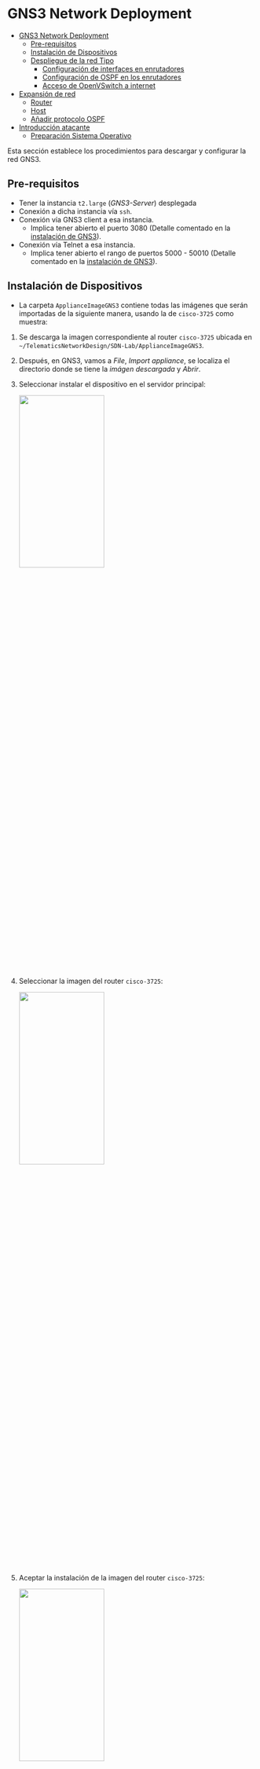 # GNS3 Network Deployment

- [GNS3 Network Deployment](#gns3-network-deployment)
  - [Pre-requisitos](#pre-requisitos)
  - [Instalación de Dispositivos](#instalación-de-dispositivos)
  - [Despliegue de la red Tipo](#despliegue-de-la-red-tipo)
    - [Configuración de interfaces en enrutadores](#configuración-de-interfaces-en-enrutadores)
    - [Configuración de OSPF en los enrutadores](#configuración-de-ospf-en-los-enrutadores)
    - [Acceso de OpenVSwitch a internet](#acceso-de-openvswitch-a-internet)
- [Expansión de red](#expansión-de-red)
  - [Router](#router)
  - [Host](#host)
  - [Añadir protocolo OSPF](#añadir-protocolo-ospf)
- [Introducción atacante](#introducción-atacante)
  - [Preparación Sistema Operativo](#preparación-sistema-operativo)

Esta sección establece los procedimientos para descargar y configurar la red GNS3.

## Pre-requisitos

- Tener la instancia `t2.large` (*GNS3-Server*) desplegada
- Conexión a dicha instancia vía `ssh`.
- Conexión vía GNS3 client a esa instancia.
  - Implica tener abierto el puerto 3080 (Detalle comentado en la [instalación de GNS3](../../GNS3ServerDeployment/README.md#deploy-gns3-server)).
- Conexión vía Telnet a esa instancia.
  - Implica tener abierto el rango de puertos 5000 - 50010 (Detalle comentado en la [instalación de GNS3](../../GNS3ServerDeployment/README.md#deploy-gns3-server)).

## Instalación de Dispositivos

- La carpeta `ApplianceImageGNS3` contiene todas las imágenes que serán importadas de la siguiente manera, usando la de `cisco-3725` como muestra:

1. Se descarga la imagen correspondiente al router `cisco-3725` ubicada en `~/TelematicsNetworkDesign/SDN-Lab/ApplianceImageGNS3`.
2. Después, en GNS3, vamos a *File*, *Import appliance*, se localiza el directorio donde se tiene la *imágen descargada* y *Abrir*.
3. Seleccionar instalar el dispositivo en el servidor principal:

    <img src="./img/1.PNG"  width="60%" height="30%">

4. Seleccionar la imagen del router `cisco-3725`:

    <img src="./img/2.PNG"  width="60%" height="30%">

5. Aceptar la instalación de la imagen del router `cisco-3725`:

    <img src="./img/3.PNG"  width="60%" height="30%">

6. Terminar el proceso de instalación de la imagen del router `cisco-3725`:

    <img src="./img/4.PNG"  width="60%" height="30%">

7. Recibir mensaje de imagen del router `cisco-3725` instalada:

    <img src="./img/5.PNG"  width="60%" height="30%">

8. Verificar que la imagen del router `cisco-3725` ha sido instalada

    <img src="./img/6.PNG"  width="60%" height="30%">

## Despliegue de la red Tipo

1. Crear un nuevo proyecto en `File` y `New blank project` para empezar a desplegar la red.
2. Se deben importar los appliance según la arquitectura siguiente, así como conectarlos entre si:

  <img src="./img/7.png"  width="60%" height="30%">

> **Note:**: *Por defecto al importar el *appliance* Open vSwitch aparece con un ícono que debe ser cambiado.*

  <img src="./img/8.PNG"  width="60%" height="30%">

### Configuración de interfaces en enrutadores

- Para R1:

  ```console
  configure terminal
  interface f0/0
  ip address 10.1.1.1 255.255.255.0
  no shutdown
  end
  ```

  ```console
  configure terminal
  interface f0/1
  ip address 10.1.2.1 255.255.255.0
  no shutdown
  end
  ```

  - Se guardara la configuración del enrutador R1 introduciendo el comando:

  ```console
  copy running-config startup-config
  ```

- Para R3

  ```console
  configure terminal
  interface f0/0
  ip address 10.1.2.2 255.255.255.0
  no shutdown
  end
  ```

  ```console
  configure terminal
  interface f0/1
  ip address 10.1.4.1 255.255.255.0
  no shutdown
  end
  ```

  - Se guardara la configuración del enrutador R1_1 introduciendo el comando:

  ```console
  copy running-config startup-config
  ```

- Para R2

  ```console
  configure terminal
  interface f0/0
  ip address 10.1.1.2 255.255.255.0
  no shutdown
  end
  ```

  ```console
  configure terminal
  interface f0/1
  ip address 10.1.3.1 255.255.255.0
  no shutdown
  end
  ```

  - Se guardara la configuración del enrutador R2 introduciendo el comando:

  ```console
  copy running-config startup-config
  ```

- Para R4

  ```console
  configure terminal
  interface f0/0
  ip address 10.1.3.2 255.255.255.0
  no shutdown
  end
  ```

  ```console
  configure terminal
  interface f0/1
  ip address 10.1.5.1 255.255.255.0
  no shutdown
  end
  ```

  - Se guardara la configuración del enrutador R2_2 introduciendo el comando:

  ```console
  copy running-config startup-config
  ```

### Configuración de OSPF en los enrutadores

- Para hacer que los routers operen bajo el protocolo habrá que configurarlos de la siguiente manera (todos igual).

  ```console
  configure terminal
  router ospf 1
  network 10.0.0.0 0.255.255.255 area 0
  end
  ```

- Se guardara la configuración del enrutador R2_2 introduciendo el comando:

  ```console
  copy running-config startup-config
  ```

- Debería existir comunicación entre routers, por ejemplo de R1 a R4:

  ```console
  R1#ping 10.1.5.1

  Type escape sequence to abort.
  Sending 5, 100-byte ICMP Echos to 10.1.5.1, timeout is 2 seconds:
  !!!!!
  Success rate is 100 percent (5/5), round-trip min/avg/max = 24/30/36 ms
  ```

- Se podría comprobar la existencia de vecinos:

  ```console
  R1#show ip ospf neighbor

  Neighbor ID     Pri   State           Dead Time   Address         Interface
  10.1.3.1          1   FULL/DR         00:00:30    10.1.1.2        FastEthernet0/0
  10.1.4.1          1   FULL/DR         00:00:31    10.1.2.2        FastEthernet0/1
  ```

### Acceso de OpenVSwitch a internet

En este paso se debe habilitar el acceso del `OpenVSwitch` a internet de manera que pueda conectarse al controlador SDN.

Como se muestra en la siguiente figura se debe:

1. Seleccionar los end devices en el cliente GNS3.
2. Arrastrar el Cloud hacia el proyecto.
3. Doble clic encima del ícono de la nube.
4. Habilita el checkbox `show special interfaces`.
5. Seleccionar y agregar la interfaz `virbr0`.
6. Conectar la interfaz `eth0` del `OpenVSwitch` a la `virbr0` de la nube.

    <img src="./img/9.PNG"  width="60%" height="30%">

7. Inspeccionar las interfaces de la instancia de AWS vía `ip addr` para verificar que la interfaz `virbr0` esté habilitada.

    ```console
    3: virbr0: <BROADCAST,MULTICAST,UP,LOWER_UP> mtu 1500 qdisc noqueue state UP group default qlen 1000
      link/ether 52:54:00:45:6a:2e brd ff:ff:ff:ff:ff:ff
      inet 192.168.122.1/24 brd 192.168.122.255 scope global virbr0
         valid_lft forever preferred_lft forever
    ```

8. Una vez conocida la IP de la interfaz de red, se procede a configurar OVS para tener acceso a internet, y, por consiguiente, a la instancia donde estará desplegado el controlador. Para conseguir esto se requieren dar dos pasos: asignarle una IP adecuada a la interfaz eth0 y abrir un gateway hacia la interfaz de red que dará acceso a internet

    ```console
    ifconfig eth0  192.168.127.101
    ip route add default via 192.168.122.1
    ```

9. Se verifica la conexión enviando paquetes ICMP desde el controlador hacia internet

    ```console
    ping 8.8.8.8
    ```

> **Note**: *Es posible que sea necesario generar una regla de entrada en la instancia EC2 para habilitar el acceso vía ICMP.*

  <img src="./img/10.PNG">

> **Note:**: *Fuera del scope de este ejercicio queda habilitar la salida a internet desde los enrutadores.*

Ahora que tenemos los routers configurados tratamos de conectarlos via OpenVSwitch. Para obtener el dispositivo, seguimos los pasos del caso de los routers con la imagen de la carpeta de nombre openvswitch-management-fixed.

Después, se añade al proyecto y se le tiene que dar acceso a internet para que pueda hacerse la conexión con el controlador.
Para conectar el OVS a internet hay que añadir una cloud al proyecto. Es importante acceder a la configuración de la cloud y añadirle en las conexiones la interfaz de red virbr0. A continuación, se debe conectar la interfaz del switch eth0 con la nube mediante la mencionada virbr0. Se puede revisar en el terminal la IP correspondiente a esta interfaz de red.



Se comprobará la conexión haciendo:

```
ping 8.8.8.8
ping (ip de la instancia del controlador)
```

Antes de realizar la conexión con el controlador, es recomendable fijar algunos parámetros de la configuración para el controlador del OVS. En este caso ha sido necesario fijar el protocolo y habilitar el flujo en br0.

```
ovs-vsctl set bridge br0 protocols=OpenFlow13
ovs-vsctl set bridge br0 other_config:enable-flush=true
```

Una vez establecidos estos parámetros se procede a conectar el OVS con el controlador. OpenDayLight ha de estar lanzado en el momento que se intente hacer la conexión.  La conexión se hará con el puerto 6633 o el 6653, los puertos definidos para OpenFlow.

```
ovs-vsctl set-controller br0 tcp:ip_instancia:6633
```

Ahora si conectamos R1 a la interfaz eth1 del switch y R2 a la eth2, si está correctamente configurado podremos hacer ping de uno a otro. Además, es recomendable ver las tablas de flujo que se han establecido e ir entendiendo el funcionamento del sistema.

Los siguientes comandos son una colección de comandos útiles para comprobar si la conexión y configuración es correcta y/o comprobar las tablas de flujo establecidas por el controlador. 

```
ovs-vsctl list controller
ovs-vsctl list bridge br0
ovs-ofctl -O OpenFlow13 dump-flows br0
ovs-ofctl -O OpenFlow13 dump-ports br0
```

# Expansión de red
En este momento tenemos una red formada por un switch y dos routers (además de la nube para conectarse al controlador). El siguiente paso será expandir la red la red añadiendole más routers y dos nodos.

Vamos a añadir un router más a cada lado del switch, pero, más adelante veremos que uno de ellos requiere ser de otro tipo, asique, en este paso añadiremos un router y un nodo (un lado del switch). El router del otro lado veremos en el siguiente apartado como integrarlo, y el nodo se añadirá de igual manera.

## Router
Arrastraremos al proyecto un router del mismo modelo del que el otro. Del mismo modo que haciamos antes, configuraremos las interfaces del router. Pero antes habra que configurar una nueva interfaz en R1. Para ello

```
configure terminal
interface eth1
ip address 10.1.2.1 255.255.255.0
no shutdown
end
```

Para el nuevo router, que llamaremo R1_2

```
configure terminal
interface eth0
ip address 10.1.2.2 255.255.255.0
no shutdown
exit
interface eth1
ip address 10.1.4.1 255.255.255.0
no shutdown
end
```

Las direcciones ip se pueden poner las que quieran, siempre que sean válidas, para hacerlas más entendibles para el lector.

![image](https://user-images.githubusercontent.com/98832318/192571156-b18068d0-b55c-431b-8e56-19109303690a.png)

## Host
El VPSC, disponible por defecto en GNS3, es el hosts que conectaremos al extremo de la red. La configuración a aplicar en este caso es simplemente agregar las IPs en las interfaces que se conectan. 

```
show ip
ip 10.1.5.2/8 10.1.5.1
dns 10.1.5.1
```
![image](https://user-images.githubusercontent.com/98832318/192570929-2aca6e6a-0d96-4ac2-b12b-dcc6782e6db8.png)


## Añadir protocolo OSPF
Para hacer que los routers operen bajo el protocolo habrá que configurarlos de la siguiente manera (todos igual).

```
configure terminal
router ospf 1
network 10.0.0.0 0.255.255.255 area 0
default-information originate
end
```

Se podrán comprobar los estados de las interfaces y las relaciones de vecindad establecidas con los siguientes comandos.

```
show ip interface brief
show ip ospf nei
```

# Introducción atacante
FRR habrá que descargarlo (disponible en Imagenes) y, posteriormente, configurarlo para integrarlo en la red, por una parte, y añadirle el programa de ataque por otra. 

Durante el proceso de importarlo a GNS3 habrá que elegir la versión de FRR que se desea implementar y descargar los archivos requeridos para ello, lo cual se puede hacer directamente desde GNS3.

Por otra parte, al agregarlo al proyecto se nos pedirá que hagamos ciertos cambios en la configuración del servidor GNS3. Estos cambios consisten en añadir la línea enable_kvm=False debajo de [Qemu] en el archivo gns3_server.conf de etc/gns3.
Ahora el dispositivo se podrá añadir al proyecto e integrarlo en la red. Para integrarlo habrá que asignar IPs a las interfaces que se deseen conectar, además de configurar el enrutamiento OSPF.
Para lo primero, en este caso se va a realizar la configuración para las interfaces eth1 y eth2. Se ha de señalar que la interfaz de los dispositivos Cisco y FRR son muy similares, lo que facilita en gran medida la labor del programador. Para configurar las interfaces (del mismo modo las dos):

```
configure terminal
interface eth0
ip address 10.1.1.2/24
no shutdown
end
```
Para lo segundo será necesario hacer

```
configure terminal
router ospf
network 10.0.0.0/8 area 0
default-information originate
end
```

## Preparación Sistema Operativo
Con el dispositivo FRR configurado de esta manera estará listo para ser integrado en la red, establecer relaciones de vecindad con los rúters colindantes y enrutar paquetes. Lo que quedará será preparar el sistema operativo para la integración del programa de ataque.
Son varios los requisitos previos que debe cumplir el sistema operativo:
  •	Máquina Linux
  •	Python 2.7
  •	Scapy
  
Antes de todo hay que dar acceso a internet a la máquina. Para ello usando la herramienta cloud de GNS3 y usando la interfaz gráfica virbr0, tal y como se observa en la siguiente figura, se procede a configurar la interfaz eth2 de la máquina.

![image](https://user-images.githubusercontent.com/98832318/192574194-0f29a794-36d4-49c0-b297-6556dcc7d17f.png)

En primer lugar, hay que asignar una IP a la interfaz eth2, y por otra hay que generar un gateway por defecto para dar acceso a internet vía virbr0. Esto se hará haciendo uso de los siguientes comandos

```
ifconfig eth0 192.168.122.21
route add defautl gw 192.168.122.1 eth0
echo "nameserver 8.8.8.8" | tee /etc/resolv.conf > /dev/null
```
Una vez hecho esto, se procederá a instalar Python. Como siempre, es recomendable actualizar los repositorios. Después, se procederá a la instalación Python. 

```
apk update && apk upgrade –available
apk add --update python2
```
Como apunte, cabe destacar que la distribución de este dispositivo con FRR es una Alpine. Por lo tanto, ciertos comandos típicos, como apt, correapondientes a otras distribuciones deberán sustituirse por apk. Este proceso se realizará en tres pasos. Primero, se debe instalar el sistema de control de versiones Git:

```
apk add --update git
```

En segundo lugar, consulta un clon del repositorio de Scapy. Y para finalizar, instalar Scapy.

```
git clone https://github.com/secdev/scapy.git
cd scapy
python setup.py install
```
Por último, quedará instalar la librería libpcap necesaria para capturar paquetes. Para obtenerla se hará

```
apk add --upgrade libpcap-dev
```



